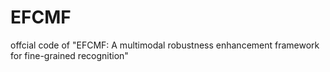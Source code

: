 # EFCMF
offcial code of "EFCMF: A multimodal robustness enhancement framework for fine-grained recognition"
